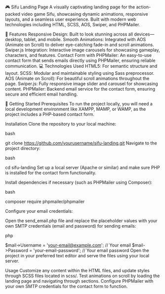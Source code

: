 🎮 Sifu Landing Page
A visually captivating landing page for the action-packed video game Sifu, showcasing dynamic animations, responsive layouts, and a seamless user experience. Built with modern web technologies including HTML, SCSS, AOS, Swiper, and PHPMailer.

🌟 Features
Responsive Design: Built to look stunning across all devices—desktop, tablet, and mobile.
Smooth Animations: Integrated with AOS (Animate on Scroll) to deliver eye-catching fade-in and scroll animations.
Swiper.js Integration: Interactive image carousels for showcasing gameplay, characters, and features.
Contact Form with PHPMailer: An easy-to-use contact form that sends emails directly using PHPMailer, ensuring reliable communication.
💻 Technologies Used
HTML5: For semantic structure and layout.
SCSS: Modular and maintainable styling using Sass preprocessor.
AOS (Animate on Scroll): For beautiful scroll animations throughout the page.
Swiper.js: Fully responsive image slider and carousel for showcasing content.
PHPMailer: Backend email service for the contact form, ensuring secure and efficient email handling.

🚀 Getting Started
Prerequisites
To run the project locally, you will need a local development environment like XAMPP, MAMP, or WAMP, as the project includes a PHP-based contact form.

Installation
Clone the repository to your local machine:

bash

git clone https://github.com/yourusername/sifu-landing.git
Navigate to the project directory:

bash

cd sifu-landing
Set up a local server (Apache or similar) and make sure PHP is installed for the contact form functionality.

Install dependencies if necessary (such as PHPMailer using Composer):

bash

composer require phpmailer/phpmailer

Configure your email credentials:

Open the send_email.php file and replace the placeholder values with your own SMTP credentials (email and password) for sending emails:

php

$mail->Username = 'your-email@example.com'; // Your email
$mail->Password = 'your-email-password';   // Your email password
Open the project in your preferred text editor and serve the files using your local server.

Usage
Customize any content within the HTML files, and update styles through SCSS files located in scss/.
Test animations on scroll by loading the landing page and navigating through sections.
Configure PHPMailer with your own SMTP credentials for the contact form to function.
